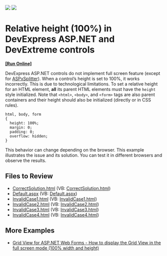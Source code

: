 <!-- default badges list -->
[![](https://img.shields.io/badge/Open_in_DevExpress_Support_Center-FF7200?style=flat-square&logo=DevExpress&logoColor=white)](https://supportcenter.devexpress.com/ticket/details/E4942)
[![](https://img.shields.io/badge/📖_How_to_use_DevExpress_Examples-e9f6fc?style=flat-square)](https://docs.devexpress.com/GeneralInformation/403183)
<!-- default badges end -->

# Relative height (100%) in DevExpress ASP.NET and DevExtreme controls
<!-- run online -->
**[[Run Online]](https://codecentral.devexpress.com/e4942/)**
<!-- run online end -->

DevExpress ASP.NET controls do not implement full screen feature (except for [ASPxSplitter](https://docs.devexpress.com/AspNet/DevExpress.Web.ASPxSplitter.FullscreenMode)). When a control’s height is set to 100%, it works incorrectly.
This is due to technological limitations. To set a relative height for an HTML element, **all** its parent HTML elements must have the `height` style initialized. Note that `<html>`, `<body>`, and `<form>` tags are also parent containers and their height should also be initialized (directly or in CSS rules).

```
html, body, form
{
  height: 100%;
  margin: 0;
  padding: 0;
  overflow: hidden;
}
```
This behavior can change depending on the browser. This example illustrates the issue and its solution. You can test it in different browsers and observe the results.

## Files to Review

* [CorrectSolution.html](./CS/WebSite/CorrectSolution.html) (VB: [CorrectSolution.html](./VB/WebSite/CorrectSolution.html))
* [Default.aspx](./CS/WebSite/Default.aspx) (VB: [Default.aspx](./VB/WebSite/Default.aspx))
* [InvalidCase1.html](./CS/WebSite/InvalidCase1.html) (VB: [InvalidCase1.html](./VB/WebSite/InvalidCase1.html))
* [InvalidCase2.html](./CS/WebSite/InvalidCase2.html) (VB: [InvalidCase2.html](./VB/WebSite/InvalidCase2.html))
* [InvalidCase3.html](./CS/WebSite/InvalidCase3.html) (VB: [InvalidCase3.html](./VB/WebSite/InvalidCase3.html))
* [InvalidCase4.html](./CS/WebSite/InvalidCase4.html) (VB: [InvalidCase4.html](./VB/WebSite/InvalidCase4.html))

## More Examples

* [Grid View for ASP.NET Web Forms - How to display the Grid View in the full screen mode (100% width and height)](https://github.com/DevExpress-Examples/aspxgridview-full-screen-mode)
